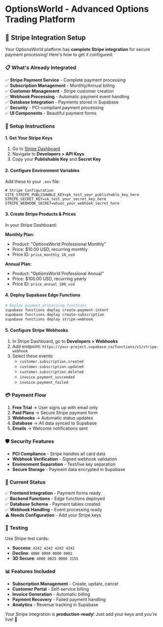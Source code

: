 # OptionsWorld - Advanced Options Trading Platform

## 🚀 Stripe Integration Setup

Your OptionsWorld platform has **complete Stripe integration** for secure payment processing! Here's how to get it configured:

### 📋 **What's Already Integrated**

✅ **Stripe Payment Service** - Complete payment processing  
✅ **Subscription Management** - Monthly/Annual billing  
✅ **Customer Management** - Stripe customer creation  
✅ **Webhook Processing** - Automatic payment event handling  
✅ **Database Integration** - Payments stored in Supabase  
✅ **Security** - PCI-compliant payment processing  
✅ **UI Components** - Beautiful payment forms  

### 🔧 **Setup Instructions**

#### 1. **Get Your Stripe Keys**
1. Go to [Stripe Dashboard](https://dashboard.stripe.com)
2. Navigate to **Developers > API Keys**
3. Copy your **Publishable Key** and **Secret Key**

#### 2. **Configure Environment Variables**
Add these to your `.env` file:
```env
# Stripe Configuration
VITE_STRIPE_PUBLISHABLE_KEY=pk_test_your_publishable_key_here
STRIPE_SECRET_KEY=sk_test_your_secret_key_here
STRIPE_WEBHOOK_SECRET=whsec_your_webhook_secret_here
```

#### 3. **Create Stripe Products & Prices**
In your Stripe Dashboard:

**Monthly Plan:**
- Product: "OptionsWorld Professional Monthly"
- Price: $10.00 USD, recurring monthly
- Price ID: `price_monthly_10_usd`

**Annual Plan:**
- Product: "OptionsWorld Professional Annual" 
- Price: $100.00 USD, recurring yearly
- Price ID: `price_annual_100_usd`

#### 4. **Deploy Supabase Edge Functions**
```bash
# Deploy payment processing functions
supabase functions deploy create-payment-intent
supabase functions deploy create-subscription
supabase functions deploy stripe-webhook
```

#### 5. **Configure Stripe Webhooks**
1. In Stripe Dashboard, go to **Developers > Webhooks**
2. Add endpoint: `https://your-project.supabase.co/functions/v1/stripe-webhook`
3. Select these events:
   - `customer.subscription.created`
   - `customer.subscription.updated`
   - `customer.subscription.deleted`
   - `invoice.payment_succeeded`
   - `invoice.payment_failed`

### 💳 **Payment Flow**

1. **Free Trial** → User signs up with email only
2. **Paid Plans** → Secure Stripe payment form
3. **Webhooks** → Automatic status updates
4. **Database** → All data synced to Supabase
5. **Emails** → Welcome notifications sent

### 🛡️ **Security Features**

- **PCI Compliance** - Stripe handles all card data
- **Webhook Verification** - Signed webhook validation
- **Environment Separation** - Test/live key separation
- **Secure Storage** - Payment data encrypted in Supabase

### 🎯 **Current Status**

✅ **Frontend Integration** - Payment forms ready  
✅ **Backend Functions** - Edge functions deployed  
✅ **Database Schema** - Payment tables created  
✅ **Webhook Handling** - Event processing ready  
⚠️ **Needs Configuration** - Add your Stripe keys  

### 🔄 **Testing**

Use Stripe test cards:
- **Success**: `4242 4242 4242 4242`
- **Decline**: `4000 0000 0000 0002`
- **3D Secure**: `4000 0025 0000 3155`

### 📊 **Features Included**

- **Subscription Management** - Create, update, cancel
- **Customer Portal** - Self-service billing
- **Invoice Generation** - Automatic billing
- **Payment Recovery** - Failed payment handling
- **Analytics** - Revenue tracking in Supabase

Your Stripe integration is **production-ready**! Just add your keys and you're live! 🎉